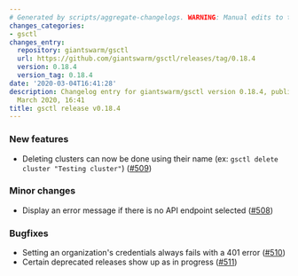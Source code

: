 ```yaml
---
# Generated by scripts/aggregate-changelogs. WARNING: Manual edits to this files will be overwritten.
changes_categories:
- gsctl
changes_entry:
  repository: giantswarm/gsctl
  url: https://github.com/giantswarm/gsctl/releases/tag/0.18.4
  version: 0.18.4
  version_tag: 0.18.4
date: '2020-03-04T16:41:28'
description: Changelog entry for giantswarm/gsctl version 0.18.4, published on 04
  March 2020, 16:41
title: gsctl release v0.18.4
---
```


### New features
- Deleting clusters can now be done using their name (ex: `gsctl delete cluster "Testing cluster"`) ([#509](https://github.com/giantswarm/gsctl/pull/509))

### Minor changes
- Display an error message if there is no API endpoint selected ([#508](https://github.com/giantswarm/gsctl/pull/508))

### Bugfixes
- Setting an organization's credentials always fails with a 401 error ([#510](https://github.com/giantswarm/gsctl/pull/510))
- Certain deprecated releases show up as in progress ([#511](https://github.com/giantswarm/gsctl/pull/511))


